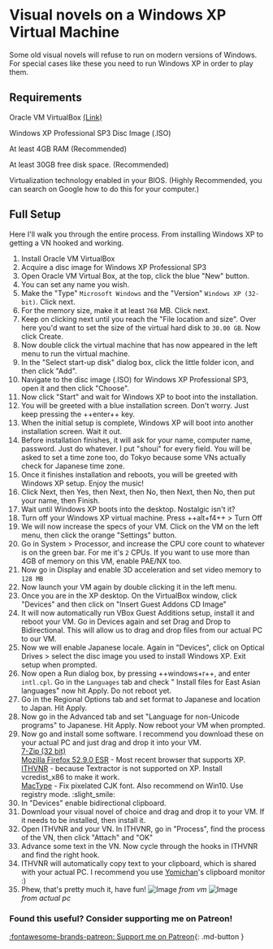 # Visual novels on a Windows XP Virtual Machine

Some old visual novels will refuse to run on modern versions of Windows. For special cases like these you need to run
Windows XP in order to play them.

## Requirements

Oracle VM VirtualBox [(Link)](https://www.virtualbox.org/wiki/Downloads)

Windows XP Professional SP3 Disc Image (.ISO)

At least 4GB RAM (Recommended)

At least 30GB free disk space. (Recommended)

Virtualization technology enabled in your BIOS. (Highly Recommended, you can search on Google how to do this for your
computer.)

## Full Setup

Here I'll walk you through the entire process. From installing Windows XP to getting a VN hooked and working.

1. Install Oracle VM VirtualBox
2. Acquire a disc image for Windows XP Professional SP3
3. Open Oracle VM Virtual Box, at the top, click the blue "New" button.
4. You can set any name you wish.
5. Make the "Type" `Microsoft Windows` and the "Version" `Windows XP (32-bit)`. Click next.
6. For the memory size, make it at least `768` MB. Click next.
7. Keep on clicking next until you reach the "File location and size". Over here you'd want to set the size of the
   virtual hard disk to `30.00 GB`. Now click Create.
8. Now double click the virtual machine that has now appeared in the left menu to run the virtual machine.
9. In the "Select start-up disk" dialog box, click the little folder icon, and then click "Add".
10. Navigate to the disc image (.ISO) for Windows XP Professional SP3, open it and then click "Choose".
11. Now click "Start" and wait for Windows XP to boot into the installation.
12. You will be greeted with a blue installation screen. Don't worry. Just keep pressing the ++enter++ key.
13. When the initial setup is complete, Windows XP will boot into another installation screen. Wait it out.
14. Before installation finishes, it will ask for your name, computer name, password. Just do whatever. I put "shoui"
    for every field. You will be asked to set a time zone too, do Tokyo because some VNs actually check for Japanese
    time zone.
15. Once it finishes installation and reboots, you will be greeted with Windows XP setup. Enjoy the music!
16. Click Next, then Yes, then Next, then No, then Next, then No, then put your name, then Finish.
17. Wait until Windows XP boots into the desktop. Nostalgic isn't it?
18. Turn off your Windows XP virtual machine. Press ++alt+f4++ > Turn Off
19. We will now increase the specs of your VM. Click on the VM on the left menu, then click the orange "Settings"
    button.
20. Go in System > Processor, and increase the CPU core count to whatever is on the green bar. For me it's `2` CPUs. If
    you want to use more than 4GB of memory on this VM, enable PAE/NX too.
21. Now go in Display and enable 3D acceleration and set video memory to `128 MB`
22. Now launch your VM again by double clicking it in the left menu.
23. Once you are in the XP desktop. On the VirtualBox window, click "Devices" and then click on "Insert Guest Addons CD
    Image"
24. It will now automatically run VBox Guest Additions setup, install it and reboot your VM. Go in Devices again and set
    Drag and Drop to Bidirectional. This will allow us to drag and drop files from our actual PC to our VM.
25. Now we will enable Japanese locale. Again in "Devices", click on Optical Drives > select the disc image you used to
    install Windows XP. Exit setup when prompted.
26. Now open a Run dialog box, by pressing ++windows+r++, and enter `intl.cpl`. Go in the `Languages` tab and check "
    Install files for East Asian languages" now hit Apply. Do not reboot yet.
27. Go in the Regional Options tab and set format to Japanese and location to Japan. Hit Apply.
28. Now go in the Advanced tab and set "Language for non-Unicode programs" to Japanese. Hit Apply. Now reboot your VM
    when prompted.
29. Now go and install some software. I recommend you download these on your actual PC and just drag and drop it into
    your VM.  
    [7-Zip (32 bit)](https://www.7-zip.org/a/7z1900.exe)  	
    [Mozilla Firefox 52.9.0 ESR](https://ftp.mozilla.org/pub/firefox/releases/52.9.0esr/win32/en-US/Firefox%20Setup%2052.9.0esr.exe)  -
    Most recent browser that supports XP.  
    [ITHVNR](https://cdn.discordapp.com/attachments/715225470798659667/799731133683728404/ITHVNR-3.4524.1-win32.7z) -
    because Textractor is not supported on XP. Install vcredist_x86 to make it work.  
    [MacType](https://github.com/snowie2000/mactype/releases/download/2019.1-beta6/MacTypeInstaller_2019.1-beta6.exe) -
    Fix pixelated CJK font. Also recommend on Win10. Use registry mode. :slight_smile:
30. In "Devices" enable bidirectional clipboard.
31. Download your visual novel of choice and drag and drop it to your VM. If it needs to be installed, then install it.
32. Open ITHVNR and your VN. In ITHVNR, go in "Process", find the process of the VN, then click "Attach" and "OK"
33. Advance some text in the VN. Now cycle through the hooks in ITHVNR and find the right hook.
34. ITHVNR will automatically copy text to your clipboard, which is shared with your actual PC. I recommend you
    use [Yomichan](/yomichan)'s clipboard monitor :)
35. Phew, that's pretty much it, have fun!
    ![Image](img/winxp1.jpg)
    *from vm*
    ![Image](img/winxp2.jpg)  
    *from actual pc*

<h3>Found this useful? Consider supporting me on Patreon!</h3>

[:fontawesome-brands-patreon: Support me on Patreon](https://www.patreon.com/shoui){: .md-button }

